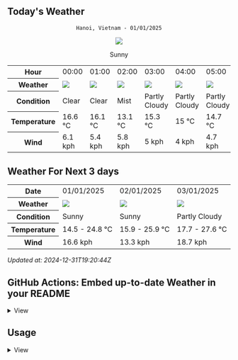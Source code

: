 ## Today's Weather
<div align="center">

`Hanoi, Vietnam - 01/01/2025`

<img src="https://cdn.weatherapi.com/weather/64x64/day/113.png"/>

Sunny

</div>


<table>
    <tr>
        <th>Hour</th>
        <td>00:00</td><td>01:00</td><td>02:00</td><td>03:00</td><td>04:00</td><td>05:00</td><td>06:00</td><td>07:00</td><td>08:00</td><td>09:00</td><td>10:00</td><td>11:00</td><td>12:00</td><td>13:00</td><td>14:00</td><td>15:00</td><td>16:00</td><td>17:00</td><td>18:00</td><td>19:00</td><td>20:00</td><td>21:00</td><td>22:00</td><td>23:00</td>
    </tr>
    <tr>
        <th>Weather</th>
        <td><img src="https://cdn.weatherapi.com/weather/64x64/night/113.png"></img></td><td><img src="https://cdn.weatherapi.com/weather/64x64/night/113.png"></img></td><td><img src="https://cdn.weatherapi.com/weather/64x64/night/143.png"></img></td><td><img src="https://cdn.weatherapi.com/weather/64x64/night/116.png"></img></td><td><img src="https://cdn.weatherapi.com/weather/64x64/night/116.png"></img></td><td><img src="https://cdn.weatherapi.com/weather/64x64/night/116.png"></img></td><td><img src="https://cdn.weatherapi.com/weather/64x64/night/116.png"></img></td><td><img src="https://cdn.weatherapi.com/weather/64x64/day/113.png"></img></td><td><img src="https://cdn.weatherapi.com/weather/64x64/day/113.png"></img></td><td><img src="https://cdn.weatherapi.com/weather/64x64/day/113.png"></img></td><td><img src="https://cdn.weatherapi.com/weather/64x64/day/113.png"></img></td><td><img src="https://cdn.weatherapi.com/weather/64x64/day/113.png"></img></td><td><img src="https://cdn.weatherapi.com/weather/64x64/day/113.png"></img></td><td><img src="https://cdn.weatherapi.com/weather/64x64/day/113.png"></img></td><td><img src="https://cdn.weatherapi.com/weather/64x64/day/113.png"></img></td><td><img src="https://cdn.weatherapi.com/weather/64x64/day/113.png"></img></td><td><img src="https://cdn.weatherapi.com/weather/64x64/day/113.png"></img></td><td><img src="https://cdn.weatherapi.com/weather/64x64/day/113.png"></img></td><td><img src="https://cdn.weatherapi.com/weather/64x64/night/113.png"></img></td><td><img src="https://cdn.weatherapi.com/weather/64x64/night/113.png"></img></td><td><img src="https://cdn.weatherapi.com/weather/64x64/night/113.png"></img></td><td><img src="https://cdn.weatherapi.com/weather/64x64/night/113.png"></img></td><td><img src="https://cdn.weatherapi.com/weather/64x64/night/113.png"></img></td><td><img src="https://cdn.weatherapi.com/weather/64x64/night/113.png"></img></td>
    </tr>
    <tr>
        <th>Condition</th>
        <td width="200px">Clear </td><td width="200px">Clear </td><td width="200px">Mist</td><td width="200px">Partly Cloudy </td><td width="200px">Partly Cloudy </td><td width="200px">Partly Cloudy </td><td width="200px">Partly Cloudy </td><td width="200px">Sunny</td><td width="200px">Sunny</td><td width="200px">Sunny</td><td width="200px">Sunny</td><td width="200px">Sunny</td><td width="200px">Sunny</td><td width="200px">Sunny</td><td width="200px">Sunny</td><td width="200px">Sunny</td><td width="200px">Sunny</td><td width="200px">Sunny</td><td width="200px">Clear </td><td width="200px">Clear </td><td width="200px">Clear </td><td width="200px">Clear </td><td width="200px">Clear </td><td width="200px">Clear </td>
    </tr>
    <tr>
        <th>Temperature</th>
        <td>16.6 °C</td><td>16.1 °C</td><td>13.1 °C</td><td>15.3 °C</td><td>15 °C</td><td>14.7 °C</td><td>14.5 °C</td><td>14.6 °C</td><td>16.3 °C</td><td>18.3 °C</td><td>20.4 °C</td><td>22 °C</td><td>23.2 °C</td><td>24 °C</td><td>24.5 °C</td><td>24.8 °C</td><td>24.7 °C</td><td>24.1 °C</td><td>22.7 °C</td><td>21.4 °C</td><td>20.1 °C</td><td>19.4 °C</td><td>18.8 °C</td><td>18.4 °C</td>
    </tr>
    <tr>
        <th>Wind</th>
        <td>6.1 kph</td><td>5.4 kph</td><td>5.8 kph</td><td>5 kph</td><td>4 kph</td><td>4.7 kph</td><td>5 kph</td><td>5 kph</td><td>5 kph</td><td>5 kph</td><td>4 kph</td><td>3.2 kph</td><td>2.9 kph</td><td>4 kph</td><td>4.7 kph</td><td>4.3 kph</td><td>5.8 kph</td><td>6.8 kph</td><td>7.6 kph</td><td>15.1 kph</td><td>16.6 kph</td><td>14 kph</td><td>13 kph</td><td>10.8 kph</td>
    </tr>
</table>


## Weather For Next 3 days


<table>
    <tr>
        <th>Date</th>
        <td>01/01/2025</td><td>02/01/2025</td><td>03/01/2025</td>
    </tr>
    <tr>
        <th>Weather</th>
        <td><img src="https://cdn.weatherapi.com/weather/64x64/day/113.png"/></td><td><img src="https://cdn.weatherapi.com/weather/64x64/day/113.png"/></td><td><img src="https://cdn.weatherapi.com/weather/64x64/day/116.png"/></td>
    </tr>
    <tr>
        <th>Condition</th>
        <td width="200px">Sunny</td><td width="200px">Sunny</td><td width="200px">Partly Cloudy </td>
    </tr>
    <tr>
        <th>Temperature</th>
        <td>14.5 -  24.8 °C</td><td>15.9 -  25.9 °C</td><td>17.7 -  27.6 °C</td>
    </tr>
    <tr>
        <th>Wind</th>
        <td>16.6 kph</td><td>13.3 kph</td><td>18.7 kph</td>
    </tr>
</table>


*Updated at: 2024-12-31T19:20:44Z*

## GitHub Actions: Embed up-to-date Weather in your README
<details>
<summary>
    View
</summary>

You can easily embed tables in your README.md using GitHub Actions by following these simple steps:

**Step 1:** In your repository, create a file named `README.md.template`.

**Step 2:** Write anything you want within the `README.md.template` file.

**Step 3:** Embed one of the following entities within your `README.md.template`:

- **Today's Weather Table:**
```shell
{{ template "hourly-table" $.TodayWeather.HourlyWeathers }}
```

- **Daily Weather Table:**
```shell
{{ template "daily-table" .Weathers }}
```

- **Updated at:**
```shell
{{ formatTime .UpdatedAt }}
```

If you are familiar with Go templates, you have access to the `root` variable, which includes the following fields:

- `Weathers`: An array of daily Weather. You can view the Weather struct definition in [model/weather.go](model/weather.go).
- `UpdatedAt`: This field contains the timestamp in the format of `time.Date`.

**Step 4**: Register Github Action
- Create a file `.github/workflows/update-weather.yml` in your repository.
```yml
name: "Cronjob"
on:
schedule:
- cron: '15 * * * *'

jobs:
    update-weather:
        permissions: write-all
        runs-on: ubuntu-latest
        steps:
            - uses: actions/checkout@v3
            - name: Generate README
              uses: huantt/weather-forecast@v1.0.5
              with:
                city: HaNoi
                days: 7
                weather-api-key: ${{ secrets.WEATHER_API_KEY }}
                template-file: 'README.md.template'
                out-file: 'README.md'
            - name: Commit
              run: |
                if git diff --exit-code; then
                  echo "No changes to commit."
                  exit 0
                else
                  git config user.name github-actions
                  git config user.email github-actions@github.com
                  git add .
                  git commit -m "update"
                  git push origin main
                fi
```
- Update some variable in this file:
    - city: The city that you want to forecast weather
    - days: number of forecast days
    - template-file: Path to the above template file. Eg. `template/README.md.template`
    - out-file: your README.md file name
    - weather-api-key:
        - Register free API key in [https://weatherapi.com](https://weatherapi.com)
        - Setup secrets with name `WEATHER_API_KEY` in `Your repo > settings > Secrets and variables > Actions > New repository secret`

**Step 5**: Commit your change, then Github actions will run as your specificed cron to update Weather into your README.md file
</details>


## Usage
<details>
<summary>View</summary>

#### Install
```shell
go install https://github.com/huantt/weather-forecast
```

#### Run

```shell
Usage:
weather-forecast update-weather [flags]

Flags:
--city string              City
--days int                 Days of forecast (default 7)
-h, --help                     help for update-weather
-o, --out-file string          Output file path
-f, --template-file string     Readme template file path
-k, --weather-api-key string   weatherapi.com API key

```

**Sample**
```shell
weather-forecast update-weather \
--days=7 \
--weather-api-key="$WEATHER_API_KEY" \
--template-file='template/README.md.template' \
--city=HaNoi \
--out-file='README.md'
```

### Docker
```shell
docker build -t weather-forecast .
```

```shell
docker run --rm \
-v ./:/app/data \
weather-forecast \
--weather-api-key='XXXX' \
--city=HaNoi \
--out-file=data/README.md \
--template-file=data/README.md.template
```

</details>
